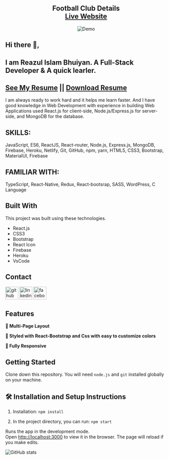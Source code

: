 <h2 align="center">
  Football Club Details<br/>
  <a href="https://laliga-team.netlify.app/" target="_blank">Live Website</a>
</h2>
<div align="center">
  <img alt="Demo" src="./Images/readme-img1.png" />
</div>

## Hi there 👋, 
## I am Reazul Islam Bhuiyan. A Full-Stack Developer & A quick learler. 
## [See My Resume](https://drive.google.com/file/d/1LkBzrqWz6c9x4NNTXzgn6p7OwONWzpoK/view)  || [Download Resume](https://drive.google.com/uc?export=download&id=1LJmqJk2MoqLS6yNC_oBBN5_156Xa2h0t)


I am always ready to work hard and it helps me learn faster. And I have good knowledge in Web Development with experience in building Web Applications used React.js for client-side, Node.js/Express.js for server-side, and MongoDB for the database.

## SKILLS:
JavaScript, ES6, ReactJS, React-router, Node.js, Express.js, MongoDB, Firebase, Heroku, Netlify, Git, GitHub, npm, yarn, HTML5, CSS3,  Bootstrap, MaterialUI, Firebase
## FAMILIAR WITH:
TypeScript, React-Native, Redux, React-bootsrap, SASS, WordPress, C Language

## Built With
This project was built using these technologies.

- React.js
- CSS3
- Bootstrap
- React Icon
- Firebase
- Heroku
- VsCode

## Contact
[<img src='https://cdn.jsdelivr.net/npm/simple-icons@3.0.1/icons/github.svg' alt='github' title="Github" height='40'>](https://github.com/reazul7)  [<img src='https://cdn.jsdelivr.net/npm/simple-icons@3.0.1/icons/linkedin.svg' title="linkedin" alt='linkedin' height='40'>](https://www.linkedin.com/in/reazul7/)  [<img src='https://cdn.jsdelivr.net/npm/simple-icons@3.0.1/icons/facebook.svg' alt='facebook' title="facebook" height='40'>](https://www.facebook.com/reazul.islam.1426876/)   

## Features
**📖 Multi-Page Layout**

**🎨 Styled with React-Bootstrap and Css with easy to customize colors**

**📱 Fully Responsive**

## Getting Started

Clone down this repository. You will need `node.js` and `git` installed globally on your machine.

## 🛠 Installation and Setup Instructions

1. Installation: `npm install`

2. In the project directory, you can run: `npm start`

Runs the app in the development mode.\
Open [http://localhost:3000](http://localhost:3000) to view it in the browser.
The page will reload if you make edits.


![GitHub stats](https://github-readme-stats.vercel.app/api?username=reazul7&show_icons=true)  
